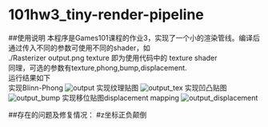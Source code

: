 # 101hw3_tiny-render-pipeline
##使用说明
本程序是Games101课程的作业3，实现了一个小的渲染管线。编译后通过传入不同的参数可使用不同的shader，如</br>
  ./Rasterizer output.png texture
即为使用代码中的 texture shader</br>
同理，可选的参数有texture,phong,bump,displacement.</br>
运行结果如下</br>
实现Blinn-Phong
![output](https://user-images.githubusercontent.com/50654768/172326930-aa18cd4b-db91-4c47-acee-3a6fe83f486e.png)
实现纹理贴图
![output_tex](https://user-images.githubusercontent.com/50654768/172327173-3a1d8c65-2f11-4694-bc4a-cace0316da09.png)
实现凹凸贴图
![output_bump](https://user-images.githubusercontent.com/50654768/172327226-6043090b-56ea-4485-85d0-3b67c70e9da4.png)
实现移位贴图displacement mapping
![output_displacement](https://user-images.githubusercontent.com/50654768/172327430-5ec73fec-077f-4b9f-ada0-5bf9ad5f0bf3.png)

##存在的问题及修复情况：
#z坐标正负颠倒
